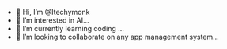 - 👋 Hi, I’m @Itechymonk
- 👀 I’m interested in AI...
- 🌱 I’m currently learning coding ...
- 💞️ I’m looking to collaborate on any app management system...

<!---
Itechymonk/Itechymonk is a ✨ special ✨ repository because its `README.md` (this file) appears on your GitHub profile.
You can click the Preview link to take a look at your changes.
--->
